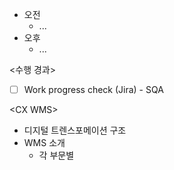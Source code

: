 - 오전
	- ...
- 오후
	- ...

<수행 경과>
- [ ] Work progress check (Jira) - SQA

\<CX WMS>
- 디지털 트렌스포메이션 구조
- WMS 소개
	- 각 부문별 